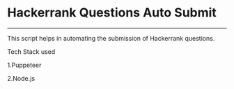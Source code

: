 # Hackerrank Questions Auto Submit
-------------


This script helps in automating the submission of Hackerrank questions.

Tech Stack used

1.Puppeteer

2.Node.js
